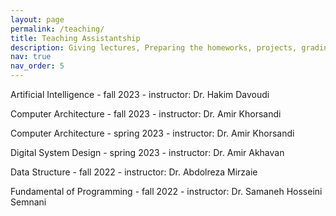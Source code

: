 ```yaml
---
layout: page
permalink: /teaching/
title: Teaching Assistantship
description: Giving lectures, Preparing the homeworks, projects, grading.
nav: true
nav_order: 5
---
```


Artificial Intelligence - fall 2023 - instructor: Dr. Hakim Davoudi

Computer Architecture - fall 2023 - instructor: Dr. Amir Khorsandi

Computer Architecture - spring 2023 - instructor: Dr. Amir Khorsandi

Digital System Design - spring 2023 - instructor: Dr. Amir Akhavan 

Data Structure - fall 2022 - instructor: Dr. Abdolreza Mirzaie

Fundamental of Programming - fall 2022 - instructor: Dr. Samaneh Hosseini Semnani
